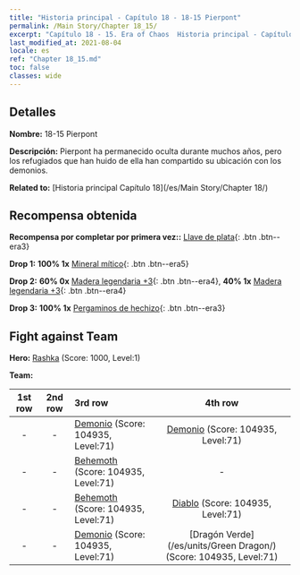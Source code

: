 ```yaml
---
title: "Historia principal - Capítulo 18 - 18-15 Pierpont"
permalink: /Main Story/Chapter 18_15/
excerpt: "Capítulo 18 - 15. Era of Chaos  Historia principal - Capítulo 18_15. 18-15 Pierpont"
last_modified_at: 2021-08-04
locale: es
ref: "Chapter 18_15.md"
toc: false
classes: wide
---
```


## Detalles

 **Nombre:** 18-15 Pierpont

 **Descripción:** Pierpont ha permanecido oculta durante muchos años, pero los refugiados que han huido de ella han compartido su ubicación con los demonios.

 **Related to:** [Historia principal Capítulo 18](/es/Main Story/Chapter 18/)

## Recompensa obtenida

 **Recompensa por completar por primera vez::** [Llave de plata](/ItemsES/con_693/){: .btn .btn--era3}

 **Drop 1:** **100% 1x** [Mineral mítico](/ItemsES/mat_61/){: .btn .btn--era5}

 **Drop 2:** **60% 0x** [Madera legendaria +3](/ItemsES/mat_55/){: .btn .btn--era4}, **40% 1x** [Madera legendaria +3](/ItemsES/mat_55/){: .btn .btn--era4}

 **Drop 3:** **100% 1x** [Pergaminos de hechizo](/ItemsES/con_694/){: .btn .btn--era3}


## Fight against Team
 **Hero:** [Rashka](/es/heroes/Rashka/) (Score: 1000, Level:1)

 **Team:**


  | 1st row | 2nd row | 3rd row | 4th row |
  |:----:|:----:|:----|:----:|
  | - | - | [Demonio](/es/units/Demon/) (Score: 104935, Level:71)  | [Demonio](/es/units/Demon/) (Score: 104935, Level:71)  |
  | - | - | [Behemoth](/es/units/Behemoth/) (Score: 104935, Level:71)  | - |
  | - | - | [Behemoth](/es/units/Behemoth/) (Score: 104935, Level:71)  | [Diablo](/es/units/Devil/) (Score: 104935, Level:71)  |
  | - | - | [Demonio](/es/units/Demon/) (Score: 104935, Level:71)  | [Dragón Verde](/es/units/Green Dragon/) (Score: 104935, Level:71)  |


